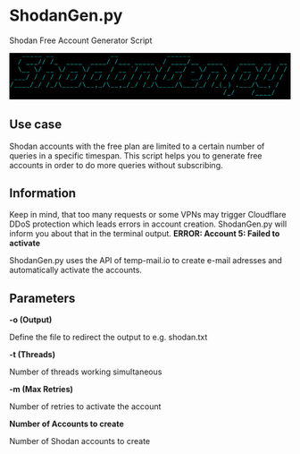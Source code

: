 # ShodanGen.py
Shodan Free Account Generator Script

![](https://raw.githubusercontent.com/Jansky1997/ShodanGen.py/main/images/ShodanGen.png)

## Use case

Shodan accounts with the free plan are limited to a certain number of queries in a specific timespan.
This script helps you to generate free accounts in order to do more queries without subscribing.

## Information

Keep in mind, that too many requests or some VPNs may trigger Cloudflare DDoS protection which leads errors in account creation.
ShodanGen.py will inform you about that in the terminal output. **ERROR: Account 5: Failed to activate**

ShodanGen.py uses the API of temp-mail.io to create e-mail adresses and automatically activate the accounts.

## Parameters

**-o (Output)**  

Define the file to redirect the output to e.g. shodan.txt

**-t (Threads)**  

Number of threads working simultaneous

**-m (Max Retries)**  

Number of retries to activate the account

**Number of Accounts to create**  

Number of Shodan accounts to create

